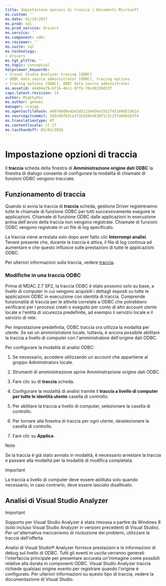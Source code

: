 ```yaml
---
title: Impostazione opzioni di traccia | Documenti Microsoft
ms.custom: ''
ms.date: 01/19/2017
ms.prod: sql
ms.prod_service: drivers
ms.service: ''
ms.component: odbc
ms.reviewer: ''
ms.suite: sql
ms.technology:
- drivers
ms.tgt_pltfrm: ''
ms.topic: conceptual
helpviewer_keywords:
- Visual Studio Analyzer tracing [ODBC]
- ODBC data source administrator [ODBC], tracing options
- tracing options [ODBC], ODBC data source administrator
ms.assetid: 44404a79-b716-4bc1-9ffb-70cd8239d237
caps.latest.revision: 14
author: MightyPen
ms.author: genemi
manager: craigg
ms.openlocfilehash: e60f40d0e42e2d5115e036e3552745109d53361d
ms.sourcegitcommit: 2ddc0bfb3ce2f2b160e3638f1c2c237a898263f4
ms.translationtype: HT
ms.contentlocale: it-IT
ms.lasthandoff: 05/03/2018
---
```

# <a name="setting-tracing-options"></a>Impostazione opzioni di traccia
Il **traccia** scheda della finestra di **Amministrazione origine dati ODBC** la finestra di dialogo consente di configurare la modalità di chiamate di funzioni ODBC vengono tracciate.  
  
## <a name="how-tracing-works"></a>Funzionamento di traccia  
 Quando si avvia la traccia di **traccia** scheda, gestione Driver registreranno tutte le chiamate di funzione ODBC per tutti successivamente eseguire le applicazioni. Chiamate di funzione ODBC dalle applicazioni in esecuzione prima dell'avvio della traccia non vengono registrate. Chiamate di funzioni ODBC vengono registrate in un file di log specificato.  
  
 La traccia viene arrestata solo dopo aver fatto clic **Interrompi analisi**. Tenere presente che, durante la traccia è attiva, il file di log continua ad aumentare e che questo influisce sulle prestazioni di tutte le applicazioni ODBC.  
  
 Per ulteriori informazioni sulla traccia, vedere [traccia](../../odbc/reference/develop-app/tracing.md).  
  
### <a name="changes-in-odbc-tracing"></a>Modifiche in una traccia ODBC  
 Prima di MDAC 2.7 SP2, la traccia ODBC è stato possono solo su base, a livello di computer in cui vengono acquisiti i dettagli esposti su tutte le applicazioni ODBC in esecuzione con identità di traccia. Comprende funzionalità di traccia per le attività correlate a ODBC che potrebbero verificarsi per i processi creati o eseguito per conto di altri account utente locale e l'entità di sicurezza predefinite, ad esempio il servizio locale e il servizio di rete.  
  
 Per impostazione predefinita, ODBC traccia ora utilizza la modalità per utente. Se sei un amministratore locale, tuttavia, è ancora possibile abilitare la traccia a livello di computer con l'amministratore dell'origine dati ODBC.  
  
 Per configurare la modalità di analisi ODBC:  
  
1.  Se necessario, accedere utilizzando un account che appartiene al gruppo Administrators locale.  
  
2.  Strumenti di amministrazione aprire Amministrazione origine dati ODBC.  
  
3.  Fare clic su di **traccia** scheda.  
  
4.  Configurare la modalità di analisi tramite il **traccia a livello di computer per tutte le identità utente** casella di controllo:  
  
5.  Per abilitare la traccia a livello di computer, selezionare la casella di controllo.  
  
6.  Per tornare alla finestra di traccia per ogni utente, deselezionare la casella di controllo.  
  
7.  Fare clic su **Applica**.  
  
> [!NOTE]  
>  Se la traccia è già stato avviato in modalità, è necessario arrestare la traccia e passare alla modalità per la modalità di modifica completata.  
  
> [!IMPORTANT]  
>  La traccia a livello di computer deve essere abilitata solo quando necessario; in caso contrario, deve essere lasciato disattivato.  
  
## <a name="visual-studio-analyzer-tracing"></a>Analisi di Visual Studio Analyzer  
  
> [!IMPORTANT]  
>  Supporto per Visual Studio Analyzer è stata rimossa a partire da Windows 8 (solo incluso Visual Studio Analyzer in versioni precedenti di Visual Studio). Per un'alternativa meccanismo di risoluzione dei problemi, utilizzare la traccia dell'offerta.  
  
 Analisi di Visual Studio® Analyzer fornisce prestazioni e le informazioni di debug sul livello di ODBC. Tutti gli eventi in uscita verranno generati l'interfaccia principale per presentare accurata un'immagine come possibili relative alla durata in componenti ODBC. Visual Studio Analyzer traccia richiede qualsiasi origine evento per registrare quando l'origine è configurato. Per ulteriori informazioni su questo tipo di traccia, vedere la documentazione di Visual Studio.
